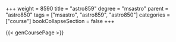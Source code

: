 +++
weight = 8590
title = "astro859"
degree = "msastro"
parent = "astro850"
tags = ["msastro", "astro859", "astro850"]
categories = ["course"]
bookCollapseSection = false
+++

{{< genCoursePage >}}
